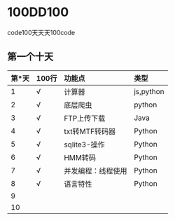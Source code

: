 # 100DD100
code100天天天100code


## 第一个十天 
|  第*天  | 100行 | 功能点 |类型 |
|:-------|:--------|:-----|:----|
|  1   |    √     |  计算器  | js,python   |
|  2   |    √     |  底层爬虫  |  python  |
|  3   |    √     |  FTP上传下载  | Java |
|  4   |    √     |  txt转MTF转码器 | Python    |
|  5   |    √     | sqlite3-操作   | Python   |
|  6   |  	√     |  HMM转码  | Python |
|  7   |   √     | 并发编程：线程使用   | Python   |
|  8   |   √     |   语言特性      | Python   |
|  9   |  	      |         |    |
|  10  |          |          |    |